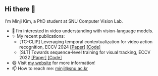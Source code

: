 ## Hi there 👋

I'm Minji Kim, a PhD student at SNU Computer Vision Lab. 

- 🔭 I’m interested in video understanding with vision-language models.
- ✨ My recent publications:
  - [TC-CLIP] Leveraging temporal contextualization for video action recognition, ECCV 2024 [[Paper]](https://arxiv.org/abs/2404.09490) [[Code]](https://github.com/naver-ai/tc-clip)
  - [SLT] Towards sequence-level training for visual tracking, ECCV 2022 [[Paper]](https://arxiv.org/abs/2208.05810) [[Code]](https://github.com/byminji/SLTtrack)
- 😄 Visit [my website](https://byminji.github.io) for more information!
- 📫 How to reach me: minji@snu.ac.kr
